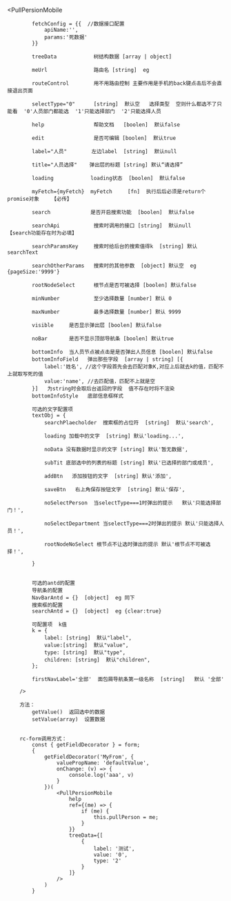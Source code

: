 <PullPersionMobile

            fetchConfig = {{  //数据接口配置
                apiName:'',
                params:'死数据'
            }}

            treeData            树结构数据 [array | object]  

            meUrl               路由名 [string]  eg  

            routeControl        用不用路由控制 主要作用是手机的back键点击后不会直接退出页面

            selectType="0"      [string]  默认空   选择类型  空则什么都选不了只能看  '0'人员部门都能选  '1'只能选择部门  '2'只能选择人员  

            help                帮助文档   [boolen]  默认false

            edit                是否可编辑 [boolen]  默认true

            label="人员"        左边label  [string]  默认null 

            title="人员选择"    弹出层的标题 [string] 默认“请选择”

            loading            loading状态  [boolen]  默认false

            myFetch={myFetch}  myFetch     [fn]  执行后后必须是return个promise对象    【必传】  

            search             是否开启搜索功能  [boolen]  默认false

            searchApi           搜索时调用的接口 [string]  默认null     【search功能存在时为必填】

            searchParamsKey     搜索时给后台的搜索值得k  [string] 默认searchText 

            searchOtherParams   搜索时的其他参数  [object] 默认空  eg {pageSize:'9999'} 

            rootNodeSelect      根节点是否可被选择 [boolen] 默认false

            minNumber           至少选择数量 [number] 默认 0
            
            maxNumber           最多选择数量 [number] 默认 9999

            visible     是否显示弹出层 [boolen] 默认false

            noBar       是否不显示顶部导航条 [boolen] 默认true

            bottomInfo  当人员节点被点击是是否弹出人员信息 [boolen] 默认false
            bottomInfoField   弹出那些字段  [array | string] [{
                label:'姓名', //这个字段首先会去匹配对象K,对应上后就去k的值，匹配不上就取写死的值
                value:'name', //去匹配值，匹配不上就是空
            }]   为string时会取后台返回的字段  值不存在时将不渲染
            bottomInfoStyle   底部信息框样式

            可选的文字配置项
            textObj = { 
                searchPlaecholder  搜索框的占位符  [string]  默认'search',
                 
                loading 加载中的文字  [string] 默认'loading...',
                
                noData 没有数据时显示的文字 [string] 默认'暂无数据',
                
                subTit 底部选中的列表的标题 [string] 默认'已选择的部门或成员',
                
                addBtn   添加按钮的文字  [string] 默认'添加',

                saveBtn   右上角保存按钮文字  [string] 默认'保存',
                 
                noSelectPerson  当selectType===1时弹出的提示   默认'只能选择部门！',  

                noSelectDepartment 当selectType===2时弹出的提示 默认'只能选择人员！', 
                
                rootNodeNoSelect 根节点不让选时弹出的提示 默认'根节点不可被选择！',

            }
             
            
            可选的antd的配置
            导航条的配置
            NavBarAntd = {}  [object]  eg 同下
            搜索框的配置
            searchAntd = {}  [object]  eg {clear:true}

            可配置项  k值 
            k = {
                label: [string]  默认"label",
                value:[string]  默认"value",
                type: [string]  默认"type",
                children: [string]  默认"children",
            };

            firstNavLabel='全部'  面包屑导航条第一级名称  [string]   默认 '全部'
            
        />
        
        方法：
            getValue()  返回选中的数据
            setValue(array)  设置数据


        rc-form调用方式：
            const { getFieldDecorator } = form;
            {
                getFieldDecorator('MyFrom', {
                    valuePropName: 'defaultValue',
                    onChange: (v) => {
                        console.log('aaa', v)
                    }
                })(
                    <PullPersionMobile
                        help 
                        ref={(me) => {
                            if (me) {
                                this.pullPerson = me;
                            }
                        }}
                        treeData={[
                            {
                                label: '测试',
                                value: '0',
                                type: '2'
                            }
                        ]}
                    />
                )
            }
